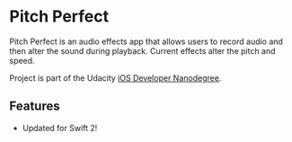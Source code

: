 # Pitch Perfect
Pitch Perfect is an audio effects app that allows users to record audio and then alter the sound during playback. Current effects alter the pitch and speed. 

Project is part of the Udacity [iOS Developer Nanodegree](https://www.udacity.com/course/ios-developer-nanodegree--nd003).

## Features
- Updated for Swift 2!
